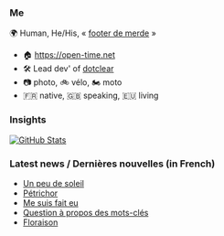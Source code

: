 ### Me

🌍 Human, He/His, « [footer de merde](https://open-time.net/post/2013/07/17/La-veritable-histoire-du-Footer-de-merde-) » 
* 🏠 https://open-time.net 
* 🛠️ Lead dev' of [dotclear](https://git.dotclear.org/dev/dotclear)
* 📷 photo, 🚲 vélo, 🏍️ moto 
* 🇫🇷 native, 🇬🇧 speaking, 🇪🇺 living

### Insights

[![GitHub Stats](https://github-readme-stats-sigma-five.vercel.app/api?username=franck-paul)](https://github.com/franck-paul)

### Latest news / Dernières nouvelles (in French)

<!-- BLOG-POST-LIST:START -->
- [Un peu de soleil](https://open-time.net/post/2024/12/21/Un-peu-de-soleil)
- [Pétrichor](https://open-time.net/post/2024/12/20/Petrichor)
- [Me suis fait eu](https://open-time.net/post/2024/12/19/Me-suis-fait-eu)
- [Question à propos des mots-clés](https://open-time.net/post/2024/12/18/Question-a-propos-des-mots-cles)
- [Floraison](https://open-time.net/post/2024/12/17/Floraison)
<!-- BLOG-POST-LIST:END -->
